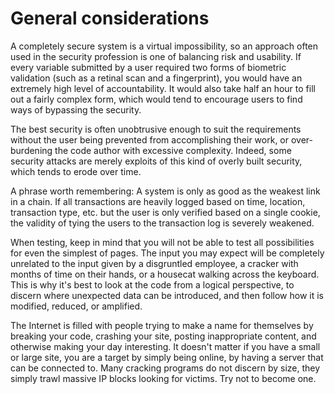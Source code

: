 General considerations
======================

A completely secure system is a virtual impossibility, so an approach
often used in the security profession is one of balancing risk and
usability. If every variable submitted by a user required two forms of
biometric validation (such as a retinal scan and a fingerprint), you
would have an extremely high level of accountability. It would also take
half an hour to fill out a fairly complex form, which would tend to
encourage users to find ways of bypassing the security.

The best security is often unobtrusive enough to suit the requirements
without the user being prevented from accomplishing their work, or
over-burdening the code author with excessive complexity. Indeed, some
security attacks are merely exploits of this kind of overly built
security, which tends to erode over time.

A phrase worth remembering: A system is only as good as the weakest link
in a chain. If all transactions are heavily logged based on time,
location, transaction type, etc. but the user is only verified based on
a single cookie, the validity of tying the users to the transaction log
is severely weakened.

When testing, keep in mind that you will not be able to test all
possibilities for even the simplest of pages. The input you may expect
will be completely unrelated to the input given by a disgruntled
employee, a cracker with months of time on their hands, or a housecat
walking across the keyboard. This is why it's best to look at the code
from a logical perspective, to discern where unexpected data can be
introduced, and then follow how it is modified, reduced, or amplified.

The Internet is filled with people trying to make a name for themselves
by breaking your code, crashing your site, posting inappropriate
content, and otherwise making your day interesting. It doesn't matter if
you have a small or large site, you are a target by simply being online,
by having a server that can be connected to. Many cracking programs do
not discern by size, they simply trawl massive IP blocks looking for
victims. Try not to become one.
